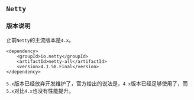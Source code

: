 ## `Netty`

### 版本说明

止前`Netty`的主流版本是`4.x`。

```
<dependency>
    <groupId>io.netty</groupId>
    <artifactId>netty-all</artifactId>
    <version>4.1.58.Final</version>
</dependency>
```

`5.x`版本已经放弃开发维护了，官方给出的说法是，`4.x`版本已经足够使用了，而`5.x`对比`4.x`也没有性能提升。

